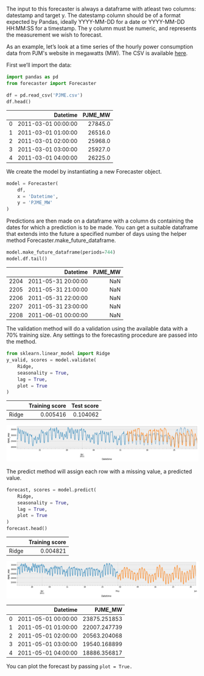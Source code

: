 The input to this forecaster is always a dataframe with atleast two columns: datestamp and target y. The datestamp column should be of a format expected by Pandas, ideally YYYY-MM-DD for a date or YYYY-MM-DD HH:MM:SS for a timestamp. The y column must be numeric, and represents the measurement we wish to forecast.

As an example, let’s look at a time series of the hourly power consumption data from PJM's website in megawatts (MW). The CSV is available [here](here).

First we’ll import the data:

```python
import pandas as pd
from forecaster import Forecaster
```
```python
df = pd.read_csv('PJME.csv')
df.head()
```

|   |            Datetime | PJME_MW |
|--:|--------------------:|--------:|
| 0 | 2011-03-01 00:00:00 | 27845.0 |
| 1 | 2011-03-01 01:00:00 | 26516.0 |
| 2 | 2011-03-01 02:00:00 | 25968.0 |
| 3 | 2011-03-01 03:00:00 | 25927.0 |
| 4 | 2011-03-01 04:00:00 | 26225.0 |

We create the model by instantiating a new Forecaster object.

```python
model = Forecaster(
    df,
    x = 'Datetime',
    y = 'PJME_MW'
)
```

Predictions are then made on a dataframe with a column ds containing the dates for which a prediction is to be made. You can get a suitable dataframe that extends into the future a specified number of days using the helper method Forecaster.make_future_dataframe.

```python
model.make_future_dataframe(periods=744)
model.df.tail()
```

|      |            Datetime | PJME_MW |
|-----:|--------------------:|--------:|
| 2204 | 2011-05-31 20:00:00 |     NaN |
| 2205 | 2011-05-31 21:00:00 |     NaN |
| 2206 | 2011-05-31 22:00:00 |     NaN |
| 2207 | 2011-05-31 23:00:00 |     NaN |
| 2208 | 2011-06-01 00:00:00 |     NaN |

The validation method will do a validation using the available data with a 70% training size. Any settings to the forecasting procedure are passed into the method.

```python
from sklearn.linear_model import Ridge
y_valid, scores = model.validate(
    Ridge,
    seasonality = True,
    lag = True,
    plot = True
)
```

|       | Training score | Test score |
|------:|---------------:|-----------:|
| Ridge |       0.005416 |   0.104062 |

![Validate](examples/validate.png)

The predict method will assign each row with a missing value, a predicted value.

```python
forecast, scores = model.predict(
    Ridge, 
    seasonality = True, 
    lag = True, 
    plot = True
)
forecast.head()
```

|       | Training score |
|------:|---------------:|
| Ridge |       0.004821 |

![Predict](examples/forecast.png)

|   |            Datetime |      PJME_MW |
|--:|--------------------:|-------------:|
| 0 | 2011-05-01 00:00:00 | 23875.251853 |
| 1 | 2011-05-01 01:00:00 | 22007.247739 |
| 2 | 2011-05-01 02:00:00 | 20563.204068 |
| 3 | 2011-05-01 03:00:00 | 19540.168899 |
| 4 | 2011-05-01 04:00:00 | 18886.356817 |


You can plot the forecast by passing `plot = True.`